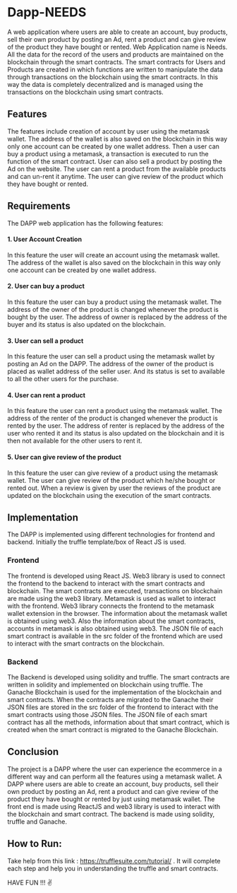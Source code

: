 # Dapp-NEEDS

A web application where users are able to create an account, buy products, sell their own product by posting an Ad, rent a product and can give review of the product they have bought or rented. Web Application name is Needs. All the data for the record of the users and products are maintained on the blockchain through the smart contracts. The smart contracts for Users and Products are created in which functions are written to manipulate the data through transactions on the blockchain using the smart contracts. In this way the data is completely decentralized and is managed using the transactions on the blockchain using smart contracts.
## Features
The features include creation of account by user using the metamask wallet. The address of the wallet is also saved on the blockchain in this way only one account can be created by one wallet address. Then a user can buy a product using a metamask, a transaction is executed to run the function of the smart contract. User can also sell a product by posting the Ad on the website. The user can rent a product from the available products and can un-rent it anytime. The user can give review of the product which they have bought or rented. 

## Requirements
The DAPP web application has the following features:
#### 1. User Account Creation
In this feature the user will create an account using the metamask wallet. The address of the wallet is also saved on the blockchain in this way only one account can be created by one wallet address.

#### 2. User can buy a product
In this feature the user can buy a product using the metamask wallet. The address of the owner of the product is changed whenever the product is bought by the user. The address of owner is replaced by the address of the buyer and its status is also updated on the blockchain.

#### 3. User can sell a product
In this feature the user can sell a product using the metamask wallet by posting an Ad on the DAPP. The address of the owner of the product is placed as wallet address of the seller user. And its status is set to available to all the other users for the purchase.

#### 4. User can rent a product
In this feature the user can rent a product using the metamask wallet. The address of the renter of the product is changed whenever the product is rented by the user. The address of renter is replaced by the address of the user who rented it and its status is also updated on the blockchain and it is then not available for the other users to rent it.

#### 5. User can give review of the product
In this feature the user can give review of a product using the metamask wallet. The user can give review of the product which he/she bought or rented out. When a review is given by user the reviews of the product are updated on the blockchain using the execution of the smart contracts.

## Implementation
The DAPP is implemented using different technologies for frontend and backend. Initially the truffle template/box of React JS is used.

### Frontend
The frontend is developed using React JS. Web3 library is used to connect the frontend to the backend to interact with the smart contracts and blockchain. The smart contracts are executed, transactions on blockchain are made using the web3 library. Metamask is used as wallet to interact with the frontend. Web3 library connects the frontend to the metamask wallet extension in the browser. The information about the metamask wallet is obtained using web3. Also the information about the smart contracts, accounts in metamask is also obtained using web3. The JSON file of each smart contract is available in the src folder of the frontend which are used to interact with the smart contracts on the blockchain.
### Backend
The Backend is developed using solidity and truffle. The smart contracts are written in solidity and implemented on blockchain using truffle. The Ganache Blockchain is used for the implementation of the blockchain and smart contracts. When the contracts are migrated to the Ganache their JSON files are stored in the src folder of the frontend to interact with the smart contracts using those JSON files. The JSON file of each smart contract has all the methods, information about that smart contract, which is created when the smart contract is migrated to the Ganache Blockchain.

## Conclusion
The project is a DAPP where the user can experience the ecommerce in a different way and can perform all the features using a metamask wallet. A DAPP where users are able to create an account, buy products, sell their own product by posting an Ad, rent a product and can give review of the product they have bought or rented by just using metamask wallet. The front end is made using ReactJS and web3 library is used to interact with the blockchain and smart contract. The backend is made using solidity, truffle and Ganache.

## How to Run:
Take help from this link : https://trufflesuite.com/tutorial/ . It will complete each step and help you in understanding the truffle and smart contracts.


HAVE FUN !!! ✌
